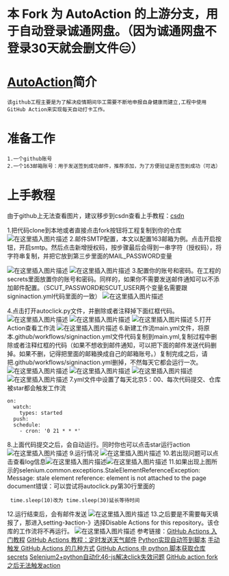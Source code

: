 # 本 Fork 为 AutoAction 的上游分支，用于自动登录诚通网盘。（因为诚通网盘不登录30天就会删文件😑）
# [AutoAction](https://github.com/Saujyun/AutoAction)简介
    该github工程主要是为了解决疫情期间华工需要不断地申报自身健康而建立,工程中使用GitHub Action来实现每天自动打卡工作。
# 准备工作
    1.一个github账号
    2.一个163邮箱账号：用于发送签到成功邮件，推荐添加，为了方便验证是否签到成功（可选）
#	上手教程
由于github上无法查看图片，建议移步到csdn查看上手教程：[csdn](https://blog.csdn.net/police_1/article/details/106837694)

1.把代码clone到本地或者直接点击fork按钮将工程复制到你的仓库
![在这里插入图片描述](https://img-blog.csdnimg.cn/20200618170529885.png)
2.邮件SMTP配置，本文以配置163邮箱为例。点击开启按钮，开启smtp。然后点击新增授权码，按步骤最后会得到一串字符（授权码），将字符串复制，并把它放到第三步里面的MAIL_PASSWORD变量

![在这里插入图片描述](https://img-blog.csdnimg.cn/20200618182701545.png?x-oss-process=image/watermark,type_ZmFuZ3poZW5naGVpdGk,shadow_10,text_aHR0cHM6Ly9ibG9nLmNzZG4ubmV0L3BvbGljZV8x,size_16,color_FFFFFF,t_70)
![在这里插入图片描述](https://img-blog.csdnimg.cn/20200618182802385.png?x-oss-process=image/watermark,type_ZmFuZ3poZW5naGVpdGk,shadow_10,text_aHR0cHM6Ly9ibG9nLmNzZG4ubmV0L3BvbGljZV8x,size_16,color_FFFFFF,t_70)
 3.配置你的账号和密码。在工程的secrets里面放置你的账号和密码。同样的，如果你不需要发送邮件通知可以不添加邮件配置。（SCUT_PASSWORD和SCUT_USER两个变量名需要跟signinaction.yml代码里面的一致）
![在这里插入图片描述](https://img-blog.csdnimg.cn/20200618173121361.png?x-oss-process=image/watermark,type_ZmFuZ3poZW5naGVpdGk,shadow_10,text_aHR0cHM6Ly9ibG9nLmNzZG4ubmV0L3BvbGljZV8x,size_16,color_FFFFFF,t_70)

4.点击打开autoclick.py文件，并删除或者注释掉下面红框代码。
 ![在这里插入图片描述](https://img-blog.csdnimg.cn/20200618172029327.png?x-oss-process=image/watermark,type_ZmFuZ3poZW5naGVpdGk,shadow_10,text_aHR0cHM6Ly9ibG9nLmNzZG4ubmV0L3BvbGljZV8x,size_16,color_FFFFFF,t_70)
![在这里插入图片描述](https://img-blog.csdnimg.cn/20200618172541226.png?x-oss-process=image/watermark,type_ZmFuZ3poZW5naGVpdGk,shadow_10,text_aHR0cHM6Ly9ibG9nLmNzZG4ubmV0L3BvbGljZV8x,size_16,color_FFFFFF,t_70)
![在这里插入图片描述](https://img-blog.csdnimg.cn/20200618172155813.png?x-oss-process=image/watermark,type_ZmFuZ3poZW5naGVpdGk,shadow_10,text_aHR0cHM6Ly9ibG9nLmNzZG4ubmV0L3BvbGljZV8x,size_16,color_FFFFFF,t_70)
5.打开Action查看工作流
![在这里插入图片描述](https://img-blog.csdnimg.cn/20200618222752943.png?x-oss-process=image/watermark,type_ZmFuZ3poZW5naGVpdGk,shadow_10,text_aHR0cHM6Ly9ibG9nLmNzZG4ubmV0L3BvbGljZV8x,size_16,color_FFFFFF,t_70)
6.新建工作流main.yml文件，将原本.github/workflows/signinaction.yml文件代码复制到main.yml,复制过程中删除或者注释红框的代码（如果不想收到邮件通知，可以把下面的邮件发送代码删掉。如果不删，记得把里面的邮箱换成自己的邮箱账号。）复制完成之后，请把.github/workflows/signinaction.yml删掉，不然每天它都会运行一次。
![在这里插入图片描述](https://img-blog.csdnimg.cn/20200619094611775.png?x-oss-process=image/watermark,type_ZmFuZ3poZW5naGVpdGk,shadow_10,text_aHR0cHM6Ly9ibG9nLmNzZG4ubmV0L3BvbGljZV8x,size_16,color_FFFFFF,t_70)
![在这里插入图片描述](https://img-blog.csdnimg.cn/2020061909494572.png?x-oss-process=image/watermark,type_ZmFuZ3poZW5naGVpdGk,shadow_10,text_aHR0cHM6Ly9ibG9nLmNzZG4ubmV0L3BvbGljZV8x,size_16,color_FFFFFF,t_70)
![在这里插入图片描述](https://img-blog.csdnimg.cn/2020061909543129.png?x-oss-process=image/watermark,type_ZmFuZ3poZW5naGVpdGk,shadow_10,text_aHR0cHM6Ly9ibG9nLmNzZG4ubmV0L3BvbGljZV8x,size_16,color_FFFFFF,t_70)
![在这里插入图片描述](https://img-blog.csdnimg.cn/20200619095721133.png?x-oss-process=image/watermark,type_ZmFuZ3poZW5naGVpdGk,shadow_10,text_aHR0cHM6Ly9ibG9nLmNzZG4ubmV0L3BvbGljZV8x,size_16,color_FFFFFF,t_70)
7.yml文件中设置了每天北京5：00、每次代码提交、仓库被star都会触发工作流
```
on:
  watch:
    types: started
  push:
  schedule:
    - cron: '0 21 * * *'
```
8.上面代码提交之后，会自动运行。同时你也可以点击star运行action
![在这里插入图片描述](https://img-blog.csdnimg.cn/20200618223210719.png)
9.运行情况
![在这里插入图片描述](https://img-blog.csdnimg.cn/2020061822350874.png?x-oss-process=image/watermark,type_ZmFuZ3poZW5naGVpdGk,shadow_10,text_aHR0cHM6Ly9ibG9nLmNzZG4ubmV0L3BvbGljZV8x,size_16,color_FFFFFF,t_70)
10.若出现问题可以点击查看log信息![在这里插入图片描述](https://img-blog.csdnimg.cn/20200618183751835.png?x-oss-process=image/watermark,type_ZmFuZ3poZW5naGVpdGk,shadow_10,text_aHR0cHM6Ly9ibG9nLmNzZG4ubmV0L3BvbGljZV8x,size_16,color_FFFFFF,t_70)![在这里插入图片描述](https://img-blog.csdnimg.cn/20200618183704916.png?x-oss-process=image/watermark,type_ZmFuZ3poZW5naGVpdGk,shadow_10,text_aHR0cHM6Ly9ibG9nLmNzZG4ubmV0L3BvbGljZV8x,size_16,color_FFFFFF,t_70)
11.如果出现上图所示的selenium.common.exceptions.StaleElementReferenceException: Message: stale element reference: element is not attached to the page document错误：可以尝试将autoclick.py第30行里面的

```
 time.sleep(10)改为 time.sleep(30)延长等待时间 
```

12.运行结束后，会有邮件发送
![在这里插入图片描述](https://img-blog.csdnimg.cn/20200618223940995.png?x-oss-process=image/watermark,type_ZmFuZ3poZW5naGVpdGk,shadow_10,text_aHR0cHM6Ly9ibG9nLmNzZG4ubmV0L3BvbGljZV8x,size_16,color_FFFFFF,t_70)
13.之后要是不需要每天填报了，那进入setting-》action-》选择Disable Actions for this repository。该仓库的工作流将不再运行。
![在这里插入图片描述](https://img-blog.csdnimg.cn/20200619100121815.png?x-oss-process=image/watermark,type_ZmFuZ3poZW5naGVpdGk,shadow_10,text_aHR0cHM6Ly9ibG9nLmNzZG4ubmV0L3BvbGljZV8x,size_16,color_FFFFFF,t_70)
参考链接：[GitHub Actions 入门教程](http://www.ruanyifeng.com/blog/2019/09/getting-started-with-github-actions.html)
[GitHub Actions 教程：定时发送天气邮件](http://www.ruanyifeng.com/blog/2019/12/github_actions.html)
[Python实现自动签到脚本](https://blog.csdn.net/ydydyd00/article/details/80882183)
[手动触发 GitHub Actions 的几种方式](https://p3terx.com/archives/github-actions-manual-trigger.html)
[GitHub Actions 中 python 脚本获取仓库 secrets](https://blog.csdn.net/sculpta/article/details/106474324)
[Selenium2+python自动化46-js解决click失效问题](https://www.cnblogs.com/yoyoketang/p/6569226.html)
[GitHub action fork之后无法触发action](https://github.community/t/forked-repo-doesnt-trigger-action/16259)

